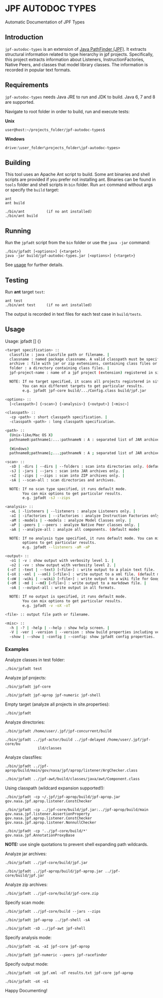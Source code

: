 # JPF AUTODOC TYPES

Automatic Documentation of JPF Types


## Introduction

`jpf-autodoc-types` is an extension of [Java PathFinder (JPF)](https://github.com/javapathfinder/jpf-core). It extracts structural information related to type hierarchy in jpf projects. Specifically, this project extracts information about Listeners, InstructionFactories, Native Peers, and classes that model library classes. The information is recorded in popular text formats.


## Requirements

`jpf-autodoc-types` needs Java JRE to run and JDK to build. Java 6, 7 and 8 are supported.

Navigate to root folder in order to build, run and execute tests:

**Unix**

    user@host:~/projects_folder/jpf-autodoc-types$

**Windows**

    drive:\user_folder\projects_folder\jpf-autodoc-types>


## Building

This tool uses an Apache Ant script to build. Some ant binaries and shell scripts are provided if you prefer not installing ant. Binaries can be found in `tools` folder and shell scripts in `bin` folder. Run `ant` command without args or specify the `build` target:

    ant
    ant build
    
    ./bin/ant          (if no ant installed)
    ./bin/ant build


## Running

Run the `jpfadt` script from the `bin` folder or use the `java -jar` command:

    ./bin/jpfadt [<options>] {<target>}
    java -jar build/jpf-autodoc-types.jar [<options>] {<target>}

See [usage](#usage) for further details.


## Testing

Run **ant** target `test`:

    ant test
    ./bin/ant test     (if no ant installed)

The output is recorded in text files for each test case in `build/tests`.


## Usage

Usage: jpfadt [<options>] {<target specification>}

``` bash
<target specification> :: 
  classfile : java classfile path or filename. |
  classname : named package classname. A valid classpath must be specified. |
  archive : file with jar or zip extensions, containing class files or nested archive files containing other class files. |
  folder : a directory containing class files. |
  jpf-project-name : name of a jpf project (extension) registered in site.properties.

  NOTE: If no target specified, it scans all projects registered in site.properties. 
        You can mix different targets to get particular results.
        e.g. jpfadt jpf-core build/.../Config.class build/jpf.jar

<options> :: 
  [<classpath>] {<scan>} {<analysis>} {<output>} [<misc>]

<classpath> :: 
  -cp <path> : short classpath specification. |
  -classpath <path> : long classpath specification.

<path> :: 
  (Unix-like/Mac OS X)
  pathname0:pathname1:...:pathnameN : A : separated list of JAR archives or directories to search for class files. |
  
  (Windows)
  pathname0;pathname1;...;pathnameN : A ; separated list of JAR archives or directories to search for class files.

<scan> :: 
  -sD | -dirs | --dirs | --folders : scan into directories only. (default mode) |
  -sJ | -jars | --jars : scan into JAR archives only. |
  -sZ | -zips | --zips : scan into ZIP archives only. |
  -sA | --scan-all : scan directories and archives.

  NOTE: If no scan type specified, it runs default mode.
        You can mix options to get particular results.
        e.g. jpfadt -sJ --zips

<analysis> :: 
  -aL | -listeners | --listeners : analyze Listeners only. |
  -aI | -ifactories | --ifactories : analyze Instruction Factories only. |
  -aM | -models | --models : analyze Model Classes only. |
  -aP | -peers | --peers : analyze Native Peer classes only. |
  -aA | --analyze-all : analyze all components. (default mode)

  NOTE: If no analysis type specified, it runs default mode. You can mix  
        options to get particular results.
        e.g. jpfadt --listeners -aM -aP

<output> :: 
  -o1 | -v : show output with verbosity level 1. | 
  -o2 | -vv : show output with verbosity level 2. | 
 (-oT | -text | --text) [<file>] : write output to a plain text file. | 
 (-oX | -xml | --xml) [<file>] : write output to a xml file. (default mode) | 
 (-oW | -wiki | --wiki) [<file>] : write output to a wiki file for Google Code Projects. (deprecated) | 
 (-oM | -md | --md) [<file>] : write output to a markdown file. | 
  -oA | --output-all : write output in all formats.

  NOTE: If no output is specified, it runs default mode.
        You can mix options to get particular results.
        e.g. jpfadt -v -oX -oT

<file> :: output file path or filename.

<misc> :: 
  -h | -? | -help | --help : show help screen. | 
  -V | -ver | -version | --version : show build properties including version. | 
  -show | --show | -config | --config: show jpfadt config properties.
```

### Examples

Analyze classes in test folder:

    ./bin/jpfadt test

Analyze jpf projects:

    ./bin/jpfadt jpf-core

    ./bin/jpfadt jpf-aprop jpf-numeric jpf-shell

Empty target (analyze all projects in site.properties):

    ./bin/jpfadt

Analyze directories:

    ./bin/jpfadt /home/user/.jpf/jpf-concurrent/build

    ./bin/jpfadt ../jpf-actor/build ../jpf-delayed /home/user/.jpf/jpf-core/bu
                   ild/classes

Analyze classfiles:

    ./bin/jpfadt ../jpf-aprop/build/main/gov/nasa/jpf/aprop/listener/ArgChecker.class

    ./bin/jpfadt ../jpf-awt/build/classes/java/awt/Component.class

Using classpath (wildcard expansion supported!):

    ./bin/jpfadt -cp ~/.jpf/jpf-aprop/build/jpf-aprop.jar gov.nasa.jpf.aprop.listener.ConstChecker

    ./bin/jpfadt -cp ../jpf-core/build/jpf.jar:../jpf-aprop/build/main gov.nasa.jpf.listener.AssertionProperty gov.nasa.jpf.aprop.listener.ConstChecker gov.nasa.jpf.aprop.listener.NonnullChecker

    ./bin/jpfadt -cp '../jpf-core/build/*' gov.nasa.jpf.AnnotationProxyBase

**NOTE:** use single quotations to prevent shell expanding path wildcards.

Analyze jar archives:

    ./bin/jpfadt ../jpf-core/build/jpf.jar

    ./bin/jpfadt ../jpf-aprop/build/jpf-aprop.jar ../jpf-core/build/jpf.jar

Analyze zip archives:

    ./bin/jpfadt ../jpf-core/build/jpf-core.zip

Specify scan mode:

    ./bin/jpfadt ../jpf-core/build --jars --zips

    ./bin/jpfadt jpf-aprop ../jpf-shell -sA

    ./bin/jpfadt -sD ../jpf-awt jpf-shell

Specify analysis mode:

    ./bin/jpfadt -aL -aI jpf-core jpf-aprop

    ./bin/jpfadt jpf-numeric --peers jpf-racefinder

Specify output mode:

    ./bin/jpfadt -oX jpf.xml -oT results.txt jpf-core jpf-aprop

    ./bin/jpfadt -oX -o1


Happy Documenting!